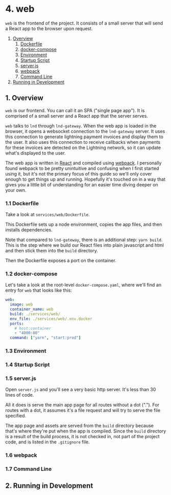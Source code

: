 # 4. web

`web` is the frontend of the project. It consists of a small server that will
send a React app to the browser upon request.

1. [Overview](#Overview)
    1. [Dockerfile](#Dockerfile)
    2. [docker-compose](#DockerCompose)
    3. [Environment](#Environment)
    4. [Startup Script](#StartupScript)
    5. [server.js](#ServerJs)
    6. [webpack](#Webpack)
    7. [Command Line](#CommandLine)
2. [Running in Development](#RunningInDevelopment)

<a name="Overview" />

## 1. Overview

`web` is our frontend. You can call it an SPA ("single page app"). It is
comprised of a small server and a React app that the server serves.

`web` talks to `lnd` through `lnd-gateway`. When the web app is loaded in the
browser, it opens a websocket connection to the `lnd-gateway` server. It uses
this connection to generate lightning payment invoices and display them to the
user. It also uses this connection to receive callbacks when payments for these
invoices are detected on the Lightning network, so it can update what's
displayed to the user.

The web app is written in [React](https://reactjs.org/) and compiled using
[webpack](https://webpack.js.org/). I personally found webpack to be pretty
unintuitive and confusing when I first started using it, but it's not the
primary focus of this guide so we'll only cover enough to get things up and
running. Hopefully it's touched on in a way that gives you a little bit of
understanding for an easier time diving deeper on your own.

<a name="Dockerfile" />

### 1.1 Dockerfile

Take a look at `services/web/Dockerfile`.

This Dockerfile sets up a node environment, copies the app files, and then
installs dependencies.

Note that compared to `lnd-gateway`, there is an additional step: `yarn build`.
This is the step where we build our React files into plain javascript and html
and then stick them into the `build` directory.

Then the Dockerfile exposes a port on the container.

<a name="DockerCompose" />

### 1.2 docker-compose

Let's take a look at the root-level `docker-compose.yaml`, where we'll find an
entry for `web` that looks like this:

```yaml
web:
  image: web
  container_name: web
  build: ./services/web/
  env_file: ./services/web/.env.docker
  ports:
    # host:container
    - "4000:80"
  command: ["yarn", "start:prod"]
```












<a name="Environment" />

### 1.3 Environment

<a name="StartupScript" />

### 1.4 Startup Script

<a name="ServerJs" />

### 1.5 server.js

Open `server.js` and you'll see a very basic http server. It's less than 30
lines of code.

All it does is serve the main app page for all routes without a dot ("."). For
routes with a dot, it assumes it's a file request and will try to serve the
file specified.

The app page and assets are served from the `build` directory because that's
where they're put when the app is compiled. Since the `build` directory is a
result of the build process, it is not checked in, not part of the project
code, and is listed in the `.gitignore` file.

<a name="Webpack" />

### 1.6 webpack

<a name="CommandLine" />

### 1.7 Command Line

<a name="RunningInDevelopment" />

## 2. Running in Development